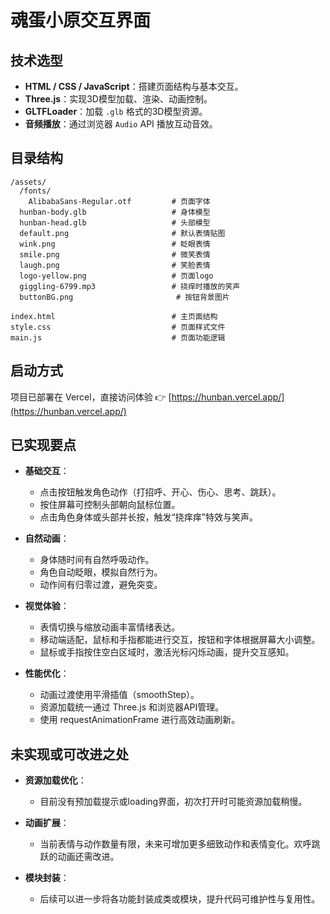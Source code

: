 # 魂蛋小原交互界面

## 技术选型

- **HTML / CSS / JavaScript**：搭建页面结构与基本交互。
- **Three.js**：实现3D模型加载、渲染、动画控制。
- **GLTFLoader**：加载 `.glb` 格式的3D模型资源。
- **音频播放**：通过浏览器 `Audio` API 播放互动音效。


## 目录结构

```
/assets/
  /fonts/
    AlibabaSans-Regular.otf         # 页面字体
  hunban-body.glb                   # 身体模型
  hunban-head.glb                   # 头部模型
  default.png                       # 默认表情贴图
  wink.png                          # 眨眼表情
  smile.png                         # 微笑表情
  laugh.png                         # 笑脸表情
  logo-yellow.png                   # 页面logo
  giggling-6799.mp3                 # 挠痒时播放的笑声
  buttonBG.png                       # 按钮背景图片

index.html                          # 主页面结构
style.css                           # 页面样式文件
main.js                             # 页面功能逻辑
```

## 启动方式

项目已部署在 Vercel，直接访问体验
👉 [https://hunban.vercel.app/](https://hunban.vercel.app/)

## 已实现要点

- **基础交互**：
  - 点击按钮触发角色动作（打招呼、开心、伤心、思考、跳跃）。
  - 按住屏幕可控制头部朝向鼠标位置。
  - 点击角色身体或头部并长按，触发“挠痒痒”特效与笑声。

- **自然动画**：
  - 身体随时间有自然呼吸动作。
  - 角色自动眨眼，模拟自然行为。
  - 动作间有归零过渡，避免突变。

- **视觉体验**：
  - 表情切换与缩放动画丰富情绪表达。
  - 移动端适配，鼠标和手指都能进行交互，按钮和字体根据屏幕大小调整。
  - 鼠标或手指按住空白区域时，激活光标闪烁动画，提升交互感知。


- **性能优化**：
  - 动画过渡使用平滑插值（smoothStep）。
  - 资源加载统一通过 Three.js 和浏览器API管理。
  - 使用 requestAnimationFrame 进行高效动画刷新。


## 未实现或可改进之处

- **资源加载优化**：
  - 目前没有预加载提示或loading界面，初次打开时可能资源加载稍慢。

- **动画扩展**：
  - 当前表情与动作数量有限，未来可增加更多细致动作和表情变化。欢呼跳跃的动画还需改进。

- **模块封装**：
  - 后续可以进一步将各功能封装成类或模块，提升代码可维护性与复用性。

